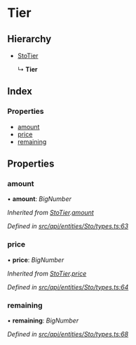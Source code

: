 # Tier

## Hierarchy

* [StoTier](stotier.md)

  ↳ **Tier**

## Index

### Properties

* [amount](tier.md#amount)
* [price](tier.md#price)
* [remaining](tier.md#remaining)

## Properties

### amount

• **amount**: _BigNumber_

_Inherited from_ [_StoTier_](stotier.md)_._[_amount_](stotier.md#amount)

_Defined in_ [_src/api/entities/Sto/types.ts:63_](https://github.com/PolymathNetwork/polymesh-sdk/blob/23062de4/src/api/entities/Sto/types.ts#L63)

### price

• **price**: _BigNumber_

_Inherited from_ [_StoTier_](stotier.md)_._[_price_](stotier.md#price)

_Defined in_ [_src/api/entities/Sto/types.ts:64_](https://github.com/PolymathNetwork/polymesh-sdk/blob/23062de4/src/api/entities/Sto/types.ts#L64)

### remaining

• **remaining**: _BigNumber_

_Defined in_ [_src/api/entities/Sto/types.ts:68_](https://github.com/PolymathNetwork/polymesh-sdk/blob/23062de4/src/api/entities/Sto/types.ts#L68)

